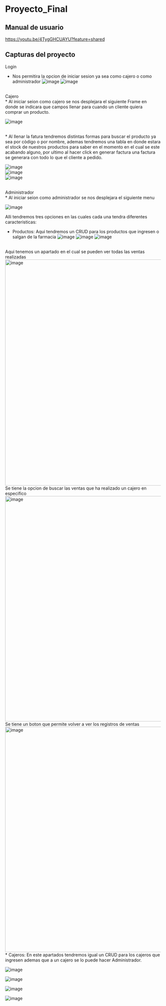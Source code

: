 # Proyecto_Final

## Manual de usuario 
https://youtu.be/4TygGHCUAYU?feature=shared
## Capturas del proyecto 
Login 
* Nos permitira la opcion de iniciar sesion ya sea como cajero o como administrador
![image](https://github.com/DennisCatana/Proyecto_Final/assets/117744033/4b51c3d8-ed73-4e7d-a6f6-469a548892f1)
![image](https://github.com/DennisCatana/Proyecto_Final/assets/117744033/b5d2a0e5-6dd1-48aa-a5d1-d32b341780b8)
<br>
Cajero <br>
* Al iniciar seion como cajero se nos desplejara el siguiente Frame en donde se indicara que campos llenar para cuando un cliente quiera comprar un producto.
  <br>
  
  ![image](https://github.com/DennisCatana/Proyecto_Final/assets/117744033/e963b28b-10a8-4290-9619-745dbf4b486e)

<br>
* Al llenar la fatura tendremos distintas formas para buscar el producto ya sea por còdigo o por nombre, ademas tendremos una tabla en donde estara el stock de nuestros productos para saber en el momento en el cual se este acabando alguno, por ultimo al hacer click en generar factura una factura se generara con todo lo que el cliente a pedido.
<br>

![image](https://github.com/DennisCatana/Proyecto_Final/assets/117744033/62ae91d0-f127-4c6a-9d14-36ee384be934)<br>
![image](https://github.com/DennisCatana/Proyecto_Final/assets/117744033/f34c0a76-c27c-4df2-aafc-30a53e97e846)<br>
![image](https://github.com/DennisCatana/Proyecto_Final/assets/117744033/aa8496dc-bf41-45a4-a099-8f5100ca7c23)<br>

<br>
Administrador <br>
* Al iniciar seion como administrador se nos desplejara el siguiente menu
<br>

![image](https://github.com/DennisCatana/Proyecto_Final/assets/117744033/22974ca7-dba3-497b-8a11-ffda955217f0)<br>

Alli tendremos tres opciones en las cuales cada una tendra diferentes caracteristicas:
* Productos: Aqui tendremos un CRUD para los productos que ingresen o salgan de la farmacia
![image](https://github.com/DennisCatana/Proyecto_Final/assets/117744033/7edd9c4d-300d-4be4-bfd7-642cf0384950)
![image](https://github.com/DennisCatana/Proyecto_Final/assets/117744033/7c7d0457-0949-49ad-8595-00592329fe61)
![image](https://github.com/DennisCatana/Proyecto_Final/assets/117744033/0a700ec7-be34-4824-9093-e1fcaf9ed425)
<br>
Aqui tenemos un apartado en el cual se pueden ver todas las ventas realizadas<br>
<img width="732" alt="image" src="https://github.com/DennisCatana/Proyecto_Final/assets/117742977/7b842f18-876e-4f4d-a176-ac46e2e2bfc9">
<br>
 Se tiene la opcion de buscar las ventas que ha realizado un cajero en especifico<br>
<img width="730" alt="image" src="https://github.com/DennisCatana/Proyecto_Final/assets/117742977/31dee246-3703-45da-a037-5606d812ba19">

<br>
 Se tiene un boton que permite volver a ver los registros de ventas<br>
<img width="730" alt="image" src="https://github.com/DennisCatana/Proyecto_Final/assets/117742977/722dd376-955f-4b23-bf2a-bc8d7fe3ee45">
<br>
* Cajeros: En este apartados tendremos igual un CRUD para los cajeros que ingresen ademas que a un cajero se lo puede hacer Administrador.
<br>

![image](https://github.com/DennisCatana/Proyecto_Final/assets/117744033/7adfcfa5-3ea0-4d95-8966-448a69821cf9)


![image](https://github.com/DennisCatana/Proyecto_Final/assets/117744033/82dde0b3-2d74-4713-bf86-0df61dbedca3)<br>

![image](https://github.com/DennisCatana/Proyecto_Final/assets/117744033/65ec0795-dc0b-4e13-9635-309ea523666c)<br>

![image](https://github.com/DennisCatana/Proyecto_Final/assets/117744033/bdbb0abe-f78c-44c2-b753-5d7a498cfb7d)<br>

